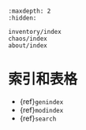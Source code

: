 ```{include} ../README.md
```

```{toctree}
:maxdepth: 2
:hidden:

inventory/index
chaos/index
about/index
```

# 索引和表格

* {ref}`genindex`
* {ref}`modindex`
* {ref}`search`
